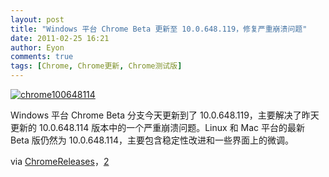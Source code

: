 ```yaml
---
layout: post
title: "Windows 平台 Chrome Beta 更新至 10.0.648.119，修复严重崩溃问题"
date: 2011-02-25 16:21
author: Eyon
comments: true
tags: [Chrome, Chrome更新, Chrome测试版]
---
```

<a href="http://img.chromi.org/2011/02/chrome100648114.png">![](http://img.chromi.org/2011/02/chrome100648114.png "chrome100648114")</a>

Windows 平台 Chrome Beta 分支今天更新到了 10.0.648.119，主要解决了昨天更新的 10.0.648.114 版本中的一个严重崩溃问题。Linux 和 Mac 平台的最新 Beta 版仍然为 10.0.648.114，主要包含稳定性改进和一些界面上的微调。

via [ChromeReleases](http://googland-dev.blogspot.com/2010/06/gd-beta-channel-update_24.html)，[2](http://googlechromereleases.blogspot.com/2011/02/chrome-beta-release_23.html)


